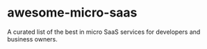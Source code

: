 # awesome-micro-saas
A curated list of the best in micro SaaS services for developers and business owners.
